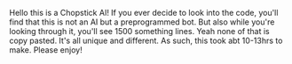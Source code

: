 Hello this is a Chopstick AI! If you ever decide to look into the code, you'll find that this is not an AI but a preprogrammed bot. But also while you're looking through it, you'll see 1500 something lines. Yeah none of that is copy pasted. It's all unique and different. As such, this took abt 10-13hrs to make. Please enjoy!
